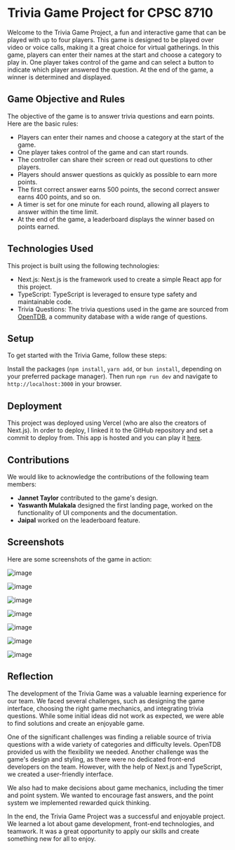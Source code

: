 # Trivia Game Project for CPSC 8710

Welcome to the Trivia Game Project, a fun and interactive game that can be played with up to four players. This game is designed to be played over video or voice calls, making it a great choice for virtual gatherings. In this game, players can enter their names at the start and choose a category to play in. One player takes control of the game and can select a button to indicate which player answered the question. At the end of the game, a winner is determined and displayed.

## Game Objective and Rules

The objective of the game is to answer trivia questions and earn points. Here are the basic rules:

- Players can enter their names and choose a category at the start of the game.
- One player takes control of the game and can start rounds.
- The controller can share their screen or read out questions to other players.
- Players should answer questions as quickly as possible to earn more points.
- The first correct answer earns 500 points, the second correct answer earns 400 points, and so on.
- A timer is set for one minute for each round, allowing all players to answer within the time limit.
- At the end of the game, a leaderboard displays the winner based on points earned.

## Technologies Used

This project is built using the following technologies:

- Next.js: Next.js is the framework used to create a simple React app for this project.
- TypeScript: TypeScript is leveraged to ensure type safety and maintainable code.
- Trivia Questions: The trivia questions used in the game are sourced from [OpenTDB](https://opentdb.com/), a community database with a wide range of questions.

## Setup

To get started with the Trivia Game, follow these steps:

Install the packages (`npm install`, `yarn add`, or `bun install`, depending on your preferred package manager).
Then run `npm run dev` and navigate to `http://localhost:3000` in your browser.

## Deployment

This project was deployed using Vercel (who are also the creators of Next.js). In order to deploy, I linked it to the GitHub repository and set a commit to deploy from.
This app is hosted and you can play it [here](https://trivia-game-project-three.vercel.app/).

## Contributions

We would like to acknowledge the contributions of the following team members:

- **Jannet Taylor** contributed to the game's design.
- **Yaswanth Mulakala** designed the first landing page, worked on the functionality of UI components and the documentation.
- **Jaipal** worked on the leaderboard feature.

## Screenshots

Here are some screenshots of the game in action:

![image](https://github.com/butteredwaffles/trivia-game-project/assets/128730384/f7afa940-1eff-4b59-85ab-7dd55a877221)

![image](https://github.com/butteredwaffles/trivia-game-project/assets/128730384/392076dc-8ccb-414c-8372-c647da03a8b9)

![image](https://github.com/butteredwaffles/trivia-game-project/assets/128730384/2accf13b-8aca-40de-93d7-a872a8749725)

![image](https://github.com/butteredwaffles/trivia-game-project/assets/128730384/e0d5b964-512c-47e4-813e-e2b040d798e4)

![image](https://github.com/butteredwaffles/trivia-game-project/assets/128730384/aa133485-bb83-4559-98b9-48b53ce34635)

![image](https://github.com/butteredwaffles/trivia-game-project/assets/128730384/8a4ebb9b-50b9-4d32-a783-82f4c976144c)

![image](https://github.com/butteredwaffles/trivia-game-project/assets/128730384/a4842de7-1f49-41e6-8b04-984847af9822)


## Reflection

The development of the Trivia Game was a valuable learning experience for our team. We faced several challenges, such as designing the game interface, choosing the right game mechanics, and integrating trivia questions. While some initial ideas did not work as expected, we were able to find solutions and create an enjoyable game.

One of the significant challenges was finding a reliable source of trivia questions with a wide variety of categories and difficulty levels. OpenTDB provided us with the flexibility we needed. Another challenge was the game's design and styling, as there were no dedicated front-end developers on the team. However, with the help of Next.js and TypeScript, we created a user-friendly interface.

We also had to make decisions about game mechanics, including the timer and point system. We wanted to encourage fast answers, and the point system we implemented rewarded quick thinking.

In the end, the Trivia Game Project was a successful and enjoyable project. We learned a lot about game development, front-end technologies, and teamwork. It was a great opportunity to apply our skills and create something new for all to enjoy.

